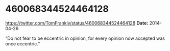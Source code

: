# 460068344524464128
https://twitter.com/TomFrankly/status/460068344524464128
**Date:** 2014-04-26

“Do not fear to be eccentric in opinion, for every opinion now accepted was once eccentric.”
